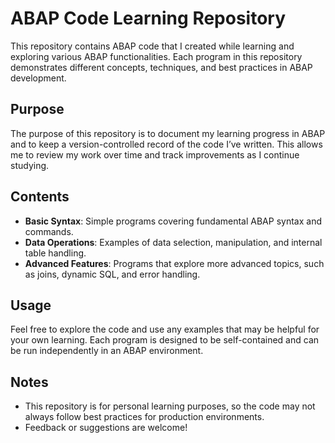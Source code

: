 # ABAP Code Learning Repository

This repository contains ABAP code that I created while learning and exploring various ABAP functionalities. Each program in this repository demonstrates different concepts, techniques, and best practices in ABAP development.

## Purpose

The purpose of this repository is to document my learning progress in ABAP and to keep a version-controlled record of the code I’ve written. This allows me to review my work over time and track improvements as I continue studying.

## Contents

- **Basic Syntax**: Simple programs covering fundamental ABAP syntax and commands.
- **Data Operations**: Examples of data selection, manipulation, and internal table handling.
- **Advanced Features**: Programs that explore more advanced topics, such as joins, dynamic SQL, and error handling.

## Usage

Feel free to explore the code and use any examples that may be helpful for your own learning. Each program is designed to be self-contained and can be run independently in an ABAP environment.

## Notes

- This repository is for personal learning purposes, so the code may not always follow best practices for production environments.
- Feedback or suggestions are welcome!
